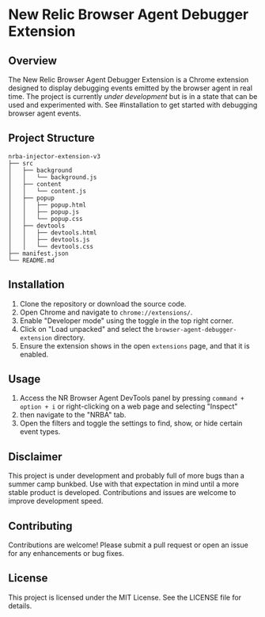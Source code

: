 # New Relic Browser Agent Debugger Extension

## Overview
The New Relic Browser Agent Debugger Extension is a Chrome extension designed to display debugging events emitted by the browser agent in real time.  The project is currently *under development* but is in a state that can be used and experimented with.  See #installation to get started with debugging browser agent events.

## Project Structure
```
nrba-injector-extension-v3
├── src
│   ├── background
│   │   └── background.js
│   ├── content
│   │   └── content.js
│   ├── popup
│   │   ├── popup.html
│   │   ├── popup.js
│   │   └── popup.css
│   ├── devtools
│   │   ├── devtools.html
│   │   ├── devtools.js
│   │   └── devtools.css
├── manifest.json
└── README.md
```

## Installation
1. Clone the repository or download the source code.
2. Open Chrome and navigate to `chrome://extensions/`.
3. Enable "Developer mode" using the toggle in the top right corner.
4. Click on "Load unpacked" and select the `browser-agent-debugger-extension` directory.
5. Ensure the extension shows in the open `extensions` page, and that it is enabled.

## Usage
1. Access the NR Browser Agent DevTools panel by pressing `command + option + i` or right-clicking on a web page and selecting "Inspect" 
2. then navigate to the "NRBA" tab.
3. Open the filters and toggle the settings to find, show, or hide certain event types.

## Disclaimer 
This project is under development and probably full of more bugs than a summer camp bunkbed. Use with that expectation in mind until a more stable product is developed.  Contributions and issues are welcome to improve development speed.

## Contributing
Contributions are welcome! Please submit a pull request or open an issue for any enhancements or bug fixes.

## License
This project is licensed under the MIT License. See the LICENSE file for details.